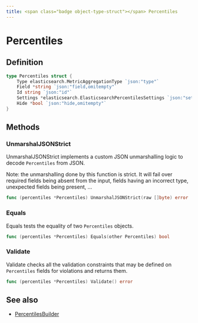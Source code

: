 ```yaml
---
title: <span class="badge object-type-struct"></span> Percentiles
---
```

# <span class="badge object-type-struct"></span> Percentiles

## Definition

```go
type Percentiles struct {
    Type elasticsearch.MetricAggregationType `json:"type"`
    Field *string `json:"field,omitempty"`
    Id string `json:"id"`
    Settings *elasticsearch.ElasticsearchPercentilesSettings `json:"settings,omitempty"`
    Hide *bool `json:"hide,omitempty"`
}
```
## Methods

### <span class="badge object-method"></span> UnmarshalJSONStrict

UnmarshalJSONStrict implements a custom JSON unmarshalling logic to decode `Percentiles` from JSON.

Note: the unmarshalling done by this function is strict. It will fail over required fields being absent from the input, fields having an incorrect type, unexpected fields being present, …

```go
func (percentiles *Percentiles) UnmarshalJSONStrict(raw []byte) error
```

### <span class="badge object-method"></span> Equals

Equals tests the equality of two `Percentiles` objects.

```go
func (percentiles *Percentiles) Equals(other Percentiles) bool
```

### <span class="badge object-method"></span> Validate

Validate checks all the validation constraints that may be defined on `Percentiles` fields for violations and returns them.

```go
func (percentiles *Percentiles) Validate() error
```

## See also

 * <span class="badge builder"></span> [PercentilesBuilder](./builder-PercentilesBuilder.md)
